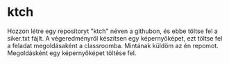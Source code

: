 # ktch
Hozzon létre egy repositoryt "ktch" néven  a githubon, és ebbe töltse fel a siker.txt fájlt. 
A végeredményről készítsen egy képernyőképet, ezt töltse fel a feladat megoldásaként a classroomba.  Mintának küldöm az  én repomot. Megoldásként egy képernyőképet töltése fel.
